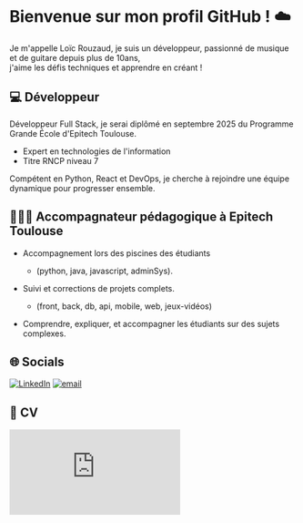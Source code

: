 # Bienvenue sur mon profil GitHub ! ☁️

Je m'appelle Loïc Rouzaud, je suis un développeur, passionné de musique et de guitare depuis plus de 10ans, \
j'aime les défis techniques et apprendre en créant !

## 💻 **Développeur**

Développeur Full Stack, je serai diplômé en septembre 2025 du Programme Grande École d'Epitech Toulouse.
  - Expert en technologies de l'information
  - Titre RNCP niveau 7


Compétent en Python, React et DevOps, je cherche à rejoindre une équipe
dynamique pour progresser ensemble.

## 👨🏻‍🏫 **Accompagnateur pédagogique à Epitech Toulouse**

+ Accompagnement lors des piscines des étudiants
  - (python, java, javascript, adminSys).


+ Suivi et corrections de projets complets.
  - (front, back, db, api, mobile, web, jeux-vidéos)


+ Comprendre, expliquer, et accompagner les étudiants sur des
sujets complexes.

## 🌐 Socials
[![LinkedIn](https://img.shields.io/badge/LinkedIn-%230077B5.svg?logo=linkedin&logoColor=white)](https://www.linkedin.com/in/loic-rouzaud-614b02202/) [![email](https://img.shields.io/badge/Email-D14836?logo=gmail&logoColor=white)](mailto:loic.rouzaud@epitech.eu)

## 📄 **CV**

![CV-Loïc-Rouzaud](https://github.com/loic-rouzaud/loic-rouzaud/blob/main/pdf/Lo%C3%AFc-Rouzaud-cv.pdf)
